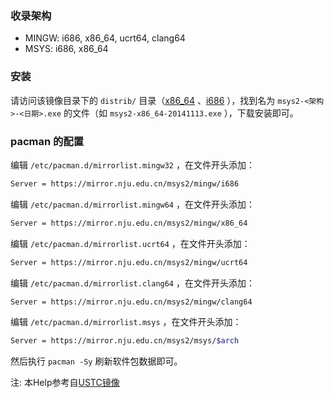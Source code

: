 ### 收录架构

* MINGW: i686, x86_64, ucrt64, clang64
* MSYS: i686, x86_64

### 安装

请访问该镜像目录下的 `distrib/` 目录（[x86_64](https://mirror.nju.edu.cn/msys2/distrib/x86_64)
、[i686](https://mirror.nju.edu.cn/msys2/distrib/i686/) ），找到名为 `msys2-<架构>-<日期>.exe` 的文件（如 `msys2-x86_64-20141113.exe`
），下载安装即可。

### pacman 的配置

编辑 `/etc/pacman.d/mirrorlist.mingw32` ，在文件开头添加：

```bash
Server = https://mirror.nju.edu.cn/msys2/mingw/i686
```

编辑 `/etc/pacman.d/mirrorlist.mingw64` ，在文件开头添加：

```bash
Server = https://mirror.nju.edu.cn/msys2/mingw/x86_64
```

编辑 `/etc/pacman.d/mirrorlist.ucrt64` ，在文件开头添加：

```bash
Server = https://mirror.nju.edu.cn/msys2/mingw/ucrt64
```

编辑 `/etc/pacman.d/mirrorlist.clang64` ，在文件开头添加：

```bash
Server = https://mirror.nju.edu.cn/msys2/mingw/clang64
```

编辑 `/etc/pacman.d/mirrorlist.msys` ，在文件开头添加：

```bash
Server = https://mirror.nju.edu.cn/msys2/msys/$arch
```

然后执行 `pacman -Sy` 刷新软件包数据即可。

注: 本Help参考自[USTC镜像](https://lug.ustc.edu.cn/wiki/mirrors/help/msys2)
